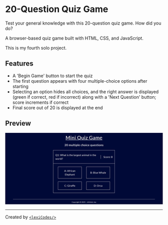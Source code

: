 # 20-Question Quiz Game

Test your general knowledge with this 20-question quiz game.
How did you do?

A browser-based quiz game built with HTML, CSS, and JavaScript.

This is my fourth solo project.

## Features

- A 'Begin Game' button to start the quiz
- The first question appears with four multiple-choice options after starting
- Selecting an option hides all choices, and the right answer is displayed (green if correct, red if incorrect) along with a 'Next Question' button; score increments if correct
- Final score out of 20 is displayed at the end

## Preview

![Screenshot of the quiz game](quiz-game-ss.png)

---

Created by [`<lexiCodes/>`](https://github.com/nihilistic-lex)